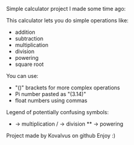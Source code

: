 Simple calculator project I made some time ago:

This calculator lets you do simple operations like:
- addition
- subtraction
- multiplication
- division
- powering
- square root

You can use:
- "()" brackets for more complex operations
- Pi number pasted as "(3.14)"
- float numbers using commas

Legend of potentially confusing symbols:
* -> multiplication
/ -> division
** -> powering

Project made by Kovalvus on github
Enjoy :)
